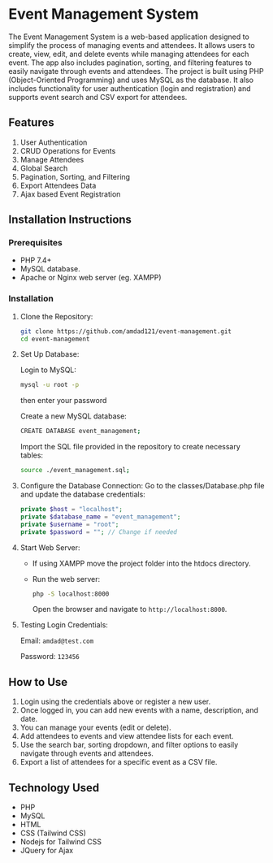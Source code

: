 # Event Management System

The Event Management System is a web-based application designed to simplify the process of managing events and attendees. It allows users to create, view, edit, and delete events while managing attendees for each event. The app also includes pagination, sorting, and filtering features to easily navigate through events and attendees. The project is built using PHP (Object-Oriented Programming) and uses MySQL as the database. It also includes functionality for user authentication (login and registration) and supports event search and CSV export for attendees.

## Features

1. User Authentication
2. CRUD Operations for Events
3. Manage Attendees
4. Global Search
5. Pagination, Sorting, and Filtering
6. Export Attendees Data
7. Ajax based Event Registration

## Installation Instructions

### Prerequisites

-   PHP 7.4+
-   MySQL database.
-   Apache or Nginx web server (eg. XAMPP)

### Installation

1. Clone the Repository:

    ```bash
    git clone https://github.com/amdad121/event-management.git
    cd event-management
    ```

2. Set Up Database:

    Login to MySQL:

    ```bash
    mysql -u root -p
    ```

    then enter your password

    Create a new MySQL database:

    ```bash
    CREATE DATABASE event_management;
    ```

    Import the SQL file provided in the repository to create necessary tables:

    ```bash
    source ./event_management.sql;
    ```

3. Configure the Database Connection:
   Go to the classes/Database.php file and update the database credentials:

    ```php
    private $host = "localhost";
    private $database_name = "event_management";
    private $username = "root";
    private $password = ""; // Change if needed
    ```

4. Start Web Server:

    - If using XAMPP move the project folder into the htdocs directory.
    - Run the web server:

        ```bash
        php -S localhost:8000
        ```

        Open the browser and navigate to `http://localhost:8000`.

5. Testing Login Credentials:

    Email: `amdad@test.com`

    Password: `123456`

## How to Use

1. Login using the credentials above or register a new user.
2. Once logged in, you can add new events with a name, description, and date.
3. You can manage your events (edit or delete).
4. Add attendees to events and view attendee lists for each event.
5. Use the search bar, sorting dropdown, and filter options to easily navigate through events and attendees.
6. Export a list of attendees for a specific event as a CSV file.

## Technology Used

-   PHP
-   MySQL
-   HTML
-   CSS (Tailwind CSS)
-   Nodejs for Tailwind CSS
-   JQuery for Ajax
